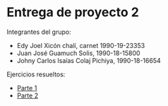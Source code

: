 # Entrega de proyecto 2

Integrantes del grupo:

- Edy Joel Xicón chalí, carnet 1990-19-23353
- Juan José Guamuch Solis, 1990-18-15800
- Johny Carlos Isaías Colaj Pichiya, 1990-18-16654

Ejercicios resueltos:

- [Parte 1](https://github.com/edyjoel/programacion-1-proyecto-2/tree/master/parte-1)
- [Parte 2](https://github.com/edyjoel/programacion-1-proyecto-2/tree/master/parte-2)
